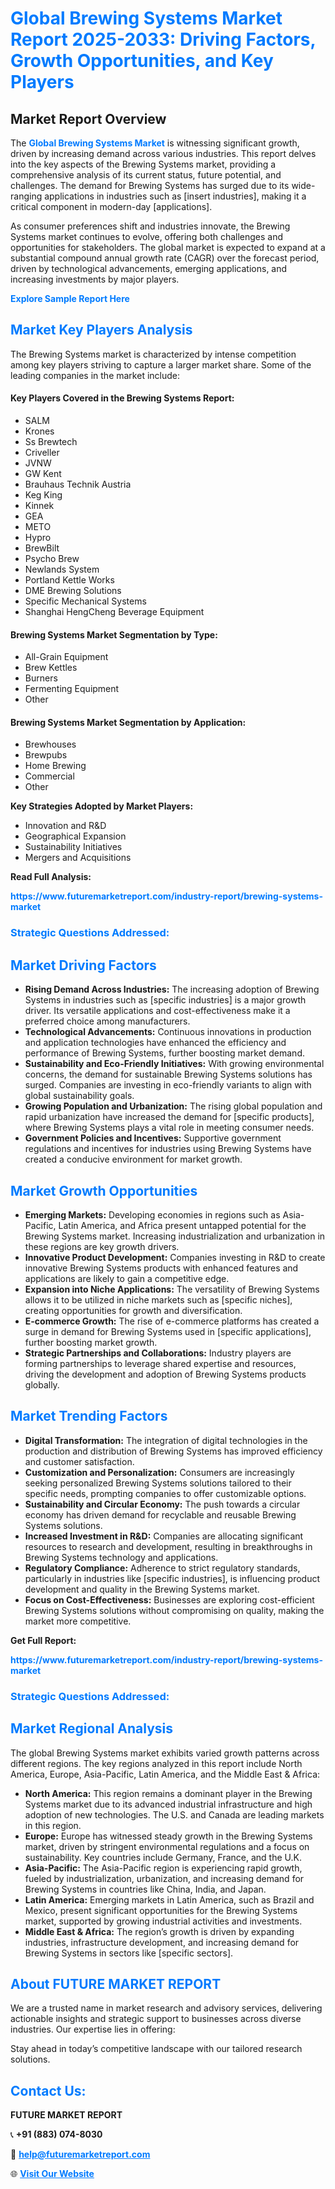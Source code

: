 <h1 style="color: #007BFF;">Global Brewing Systems Market Report 2025-2033: Driving Factors, Growth Opportunities, and Key Players</h1>

<section id="overview">
<h2>Market Report Overview</h2>
<p>The <a href="https://www.futuremarketreport.com/industry-report/brewing-systems-market" style="color: #007BFF; text-decoration: none;"><strong>Global Brewing Systems Market</strong></a> is witnessing significant growth, driven by increasing demand across various industries. This report delves into the key aspects of the Brewing Systems market, providing a comprehensive analysis of its current status, future potential, and challenges. The demand for Brewing Systems has surged due to its wide-ranging applications in industries such as [insert industries], making it a critical component in modern-day [applications].</p>
<p>As consumer preferences shift and industries innovate, the Brewing Systems market continues to evolve, offering both challenges and opportunities for stakeholders. The global market is expected to expand at a substantial compound annual growth rate (CAGR) over the forecast period, driven by technological advancements, emerging applications, and increasing investments by major players.</p>
</section>

<section id="overview">
<p><a href="https://www.futuremarketreport.com/request-sample/reportId=91884" style="color: #007BFF; text-decoration: none;"><strong>Explore Sample Report Here</strong></a></p>
</section>

<section id="key-players">
<h2 style="color: #007BFF;">Market Key Players Analysis</h2>
<p>The Brewing Systems market is characterized by intense competition among key players striving to capture a larger market share. Some of the leading companies in the market include:</p>
<h4>Key Players Covered in the Brewing Systems Report:</h4>
<ul><li>SALM</li><li>Krones</li><li>Ss Brewtech</li><li>Criveller</li><li>JVNW</li><li>GW Kent</li><li>Brauhaus Technik Austria</li><li>Keg King</li><li>Kinnek</li><li>GEA</li><li>METO</li><li>Hypro</li><li>BrewBilt</li><li>Psycho Brew</li><li>Newlands System</li><li>Portland Kettle Works</li><li>DME Brewing Solutions</li><li>Specific Mechanical Systems</li><li>Shanghai HengCheng Beverage Equipment</li></ul>
<h4>Brewing Systems Market Segmentation by Type:</h4>
<ul><li>All-Grain Equipment</li><li>Brew Kettles</li><li>Burners</li><li>Fermenting Equipment</li><li>Other</li></ul>

<h4>Brewing Systems Market Segmentation by Application:</h4>
<ul><li>Brewhouses</li><li>Brewpubs</li><li>Home Brewing</li><li>Commercial</li><li>Other</li></ul>
<p><strong>Key Strategies Adopted by Market Players:</strong></p>
<ul>
<li>Innovation and R&D</li>
<li>Geographical Expansion</li>
<li>Sustainability Initiatives</li>
<li>Mergers and Acquisitions</li>
</ul>
</section>

<section>
<p><strong>Read Full Analysis: </strong></p><a href="https://www.futuremarketreport.com/industry-report/brewing-systems-market" style="color: #007BFF; text-decoration: none;"><strong>https://www.futuremarketreport.com/industry-report/brewing-systems-market</strong></a>
<h3 style="color: #007BFF;">Strategic Questions Addressed:</h3>
</section>

<section id="driving-factors">
<h2 style="color: #007BFF;">Market Driving Factors</h2>
<ul>
<li><strong>Rising Demand Across Industries:</strong> The increasing adoption of Brewing Systems in industries such as [specific industries] is a major growth driver. Its versatile applications and cost-effectiveness make it a preferred choice among manufacturers.</li>
<li><strong>Technological Advancements:</strong> Continuous innovations in production and application technologies have enhanced the efficiency and performance of Brewing Systems, further boosting market demand.</li>
<li><strong>Sustainability and Eco-Friendly Initiatives:</strong> With growing environmental concerns, the demand for sustainable Brewing Systems solutions has surged. Companies are investing in eco-friendly variants to align with global sustainability goals.</li>
<li><strong>Growing Population and Urbanization:</strong> The rising global population and rapid urbanization have increased the demand for [specific products], where Brewing Systems plays a vital role in meeting consumer needs.</li>
<li><strong>Government Policies and Incentives:</strong> Supportive government regulations and incentives for industries using Brewing Systems have created a conducive environment for market growth.</li>
</ul>
</section>

<section id="growth-opportunities">
<h2 style="color: #007BFF;">Market Growth Opportunities</h2>
<ul>
<li><strong>Emerging Markets:</strong> Developing economies in regions such as Asia-Pacific, Latin America, and Africa present untapped potential for the Brewing Systems market. Increasing industrialization and urbanization in these regions are key growth drivers.</li>
<li><strong>Innovative Product Development:</strong> Companies investing in R&D to create innovative Brewing Systems products with enhanced features and applications are likely to gain a competitive edge.</li>
<li><strong>Expansion into Niche Applications:</strong> The versatility of Brewing Systems allows it to be utilized in niche markets such as [specific niches], creating opportunities for growth and diversification.</li>
<li><strong>E-commerce Growth:</strong> The rise of e-commerce platforms has created a surge in demand for Brewing Systems used in [specific applications], further boosting market growth.</li>
<li><strong>Strategic Partnerships and Collaborations:</strong> Industry players are forming partnerships to leverage shared expertise and resources, driving the development and adoption of Brewing Systems products globally.</li>
</ul>
</section>

<section id="trending-factors">
<h2 style="color: #007BFF;">Market Trending Factors</h2>
<ul>
<li><strong>Digital Transformation:</strong> The integration of digital technologies in the production and distribution of Brewing Systems has improved efficiency and customer satisfaction.</li>
<li><strong>Customization and Personalization:</strong> Consumers are increasingly seeking personalized Brewing Systems solutions tailored to their specific needs, prompting companies to offer customizable options.</li>
<li><strong>Sustainability and Circular Economy:</strong> The push towards a circular economy has driven demand for recyclable and reusable Brewing Systems solutions.</li>
<li><strong>Increased Investment in R&D:</strong> Companies are allocating significant resources to research and development, resulting in breakthroughs in Brewing Systems technology and applications.</li>
<li><strong>Regulatory Compliance:</strong> Adherence to strict regulatory standards, particularly in industries like [specific industries], is influencing product development and quality in the Brewing Systems market.</li>
<li><strong>Focus on Cost-Effectiveness:</strong> Businesses are exploring cost-efficient Brewing Systems solutions without compromising on quality, making the market more competitive.</li>
</ul>
</section>

<section>
<p><strong>Get Full Report: </strong></p><a href="https://www.futuremarketreport.com/industry-report/brewing-systems-market" style="color: #007BFF; text-decoration: none;"><strong>https://www.futuremarketreport.com/industry-report/brewing-systems-market</strong></a>
<h3 style="color: #007BFF;">Strategic Questions Addressed:</h3>
</section>


<section id="regional-analysis">
<h2 style="color: #007BFF;">Market Regional Analysis</h2>
<p>The global Brewing Systems market exhibits varied growth patterns across different regions. The key regions analyzed in this report include North America, Europe, Asia-Pacific, Latin America, and the Middle East & Africa:</p>
<ul>
<li><strong>North America:</strong> This region remains a dominant player in the Brewing Systems market due to its advanced industrial infrastructure and high adoption of new technologies. The U.S. and Canada are leading markets in this region.</li>
<li><strong>Europe:</strong> Europe has witnessed steady growth in the Brewing Systems market, driven by stringent environmental regulations and a focus on sustainability. Key countries include Germany, France, and the U.K.</li>
<li><strong>Asia-Pacific:</strong> The Asia-Pacific region is experiencing rapid growth, fueled by industrialization, urbanization, and increasing demand for Brewing Systems in countries like China, India, and Japan.</li>
<li><strong>Latin America:</strong> Emerging markets in Latin America, such as Brazil and Mexico, present significant opportunities for the Brewing Systems market, supported by growing industrial activities and investments.</li>
<li><strong>Middle East & Africa:</strong> The region’s growth is driven by expanding industries, infrastructure development, and increasing demand for Brewing Systems in sectors like [specific sectors].</li>
</ul>
</section>

<footer>
<h2 style="color: #007BFF;">About FUTURE MARKET REPORT</h2>
<p>We are a trusted name in market research and advisory services, delivering actionable insights and strategic support to businesses across diverse industries. Our expertise lies in offering:</p>

<p>Stay ahead in today’s competitive landscape with our tailored research solutions.</p>

<h2 style="color: #007BFF;">Contact Us:</h2>
<p><strong>FUTURE MARKET REPORT</strong></p>
<p>📞 <strong>+91 (883) 074-8030</strong></p>
<p>📧 <strong><a href="mailto:help@futuremarketreport.com" style="color: #007BFF;">help@futuremarketreport.com</a></strong></p>
<p>🌐 <strong><a href="https://www.futuremarketreport.com/" style="color: #007BFF;">Visit Our Website</a></strong></p>
</footer>
